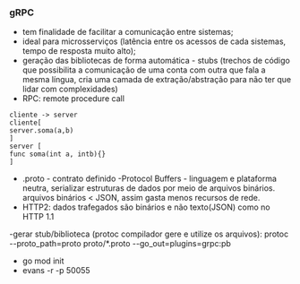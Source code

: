 <h3>gRPC </H3>

- tem finalidade de facilitar a comunicação entre sistemas;
- ideal para microsserviços (latência entre os acessos de cada sistemas, tempo de resposta muito alto);
- geração das bibliotecas de forma automática - stubs (trechos de código que possibilita a comunicação de uma conta com outra que fala a mesma língua, cria uma camada de extração/abstração para não ter que lidar com complexidades)
- RPC: remote procedure call
```
cliente -> server
cliente[
server.soma(a,b)
]
server [
func soma(int a, intb){}
]
```
- .proto - contrato definido
-Protocol Buffers - linguagem e plataforma neutra, serializar estruturas de dados por meio de arquivos binários. 
arquivos binários < JSON, assim gasta menos recursos de rede.
- HTTP2: dados trafegados são binários e não texto(JSON) como no HTTP 1.1


-gerar stub/biblioteca (protoc compilador gere e utilize os arquivos): protoc --proto_path=proto proto/*.proto --go_out=plugins=grpc:pb
- go mod init
- evans -r -p 50055

